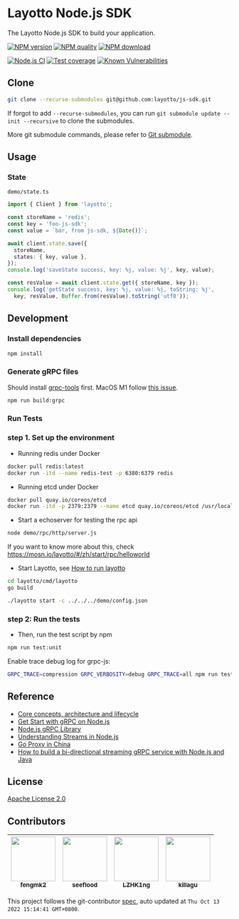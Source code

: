 # Layotto Node.js SDK

The Layotto Node.js SDK to build your application.

[![NPM version](https://img.shields.io/npm/v/layotto.svg?style=flat-square)](https://npmjs.org/package/layotto)
[![NPM quality](https://npm.packagequality.com/shield/layotto.svg?style=flat-square)](https://packagequality.com/#?package=layotto)
[![NPM download](https://img.shields.io/npm/dm/layotto.svg?style=flat-square)](https://npmjs.org/package/layotto)

[![Node.js CI](https://github.com/layotto/js-sdk/actions/workflows/nodejs.yml/badge.svg)](https://github.com/layotto/js-sdk/actions/workflows/nodejs.yml)
[![Test coverage](https://img.shields.io/codecov/c/github/layotto/js-sdk.svg?style=flat-square)](https://codecov.io/gh/layotto/js-sdk)
[![Known Vulnerabilities](https://snyk.io/test/npm/layotto/badge.svg?style=flat-square)](https://snyk.io/test/npm/layotto)

## Clone

```bash
git clone --recurse-submodules git@github.com:layotto/js-sdk.git
```

If forgot to add `--recurse-submodules`, you can run `git submodule update --init --recursive` to clone the submodules.

More git submodule commands, please refer to [Git submodule](https://git-scm.com/book/en/v2/Git-Tools-Submodules).

## Usage

### State

`demo/state.ts`

```ts
import { Client } from 'layotto';

const storeName = 'redis';
const key = 'foo-js-sdk';
const value = `bar, from js-sdk, ${Date()}`;

await client.state.save({
  storeName, 
  states: { key, value },
});
console.log('saveState success, key: %j, value: %j', key, value);

const resValue = await client.state.get({ storeName, key });
console.log('getState success, key: %j, value: %j, toString: %j',
  key, resValue, Buffer.from(resValue).toString('utf8'));
```

## Development

### Install dependencies

```bash
npm install
```

### Generate gRPC files

Should install [grpc-tools](https://github.com/grpc/grpc-node) first.
MacOS M1 follow [this issue](https://github.com/grpc/grpc-node/issues/1405).

```bash
npm run build:grpc
```

### Run Tests

### step 1. Set up the environment

- Running redis under Docker

```bash
docker pull redis:latest
docker run -itd --name redis-test -p 6380:6379 redis
```

- Running etcd under Docker

```bash
docker pull quay.io/coreos/etcd
docker run -itd -p 2379:2379 --name etcd quay.io/coreos/etcd /usr/local/bin/etcd -advertise-client-urls http://0.0.0.0:2379 -listen-client-urls http://0.0.0.0:2379
```

- Start a echoserver for testing the rpc api

```bash
node demo/rpc/http/server.js
```

If you want to know more about this, check https://mosn.io/layotto/#/zh/start/rpc/helloworld

- Start Layotto, see [How to run layotto](https://mosn.io/layotto/#/zh/start/state/start?id=%e7%ac%ac%e4%ba%8c%e6%ad%a5%ef%bc%9a%e8%bf%90%e8%a1%8clayotto)

```bash
cd layotto/cmd/layotto
go build

./layotto start -c ../../../demo/config.json
```

### step 2: Run the tests

- Then, run the test script by npm

```bash
npm run test:unit
```

Enable trace debug log for grpc-js:

```bash
GRPC_TRACE=compression GRPC_VERBOSITY=debug GRPC_TRACE=all npm run test test/unit/client/Invoker.test.ts
```

## Reference

- [Core concepts, architecture and lifecycle](https://grpc.io/docs/what-is-grpc/core-concepts/)
- [Get Start with gRPC on Node.js](https://grpc.io/docs/languages/node/quickstart/)
- [Node.js gRPC Library](https://grpc.github.io/grpc/node/)
- [Understanding Streams in Node.js](https://nodesource.com/blog/understanding-streams-in-nodejs/)
- [Go Proxy in China](https://learnku.com/go/wikis/38122)
- [How to build a bi-directional streaming gRPC service with Node.js and Java](https://medium.com/@Mark.io/bi-directional-streaming-grpc-with-node-js-and-java-7cbe0f1e0693)

## License

[Apache License 2.0](LICENSE)

<!-- GITCONTRIBUTOR_START -->

## Contributors

|[<img src="https://avatars.githubusercontent.com/u/156269?v=4" width="100px;"/><br/><sub><b>fengmk2</b></sub>](https://github.com/fengmk2)<br/>|[<img src="https://avatars.githubusercontent.com/u/26001097?v=4" width="100px;"/><br/><sub><b>seeflood</b></sub>](https://github.com/seeflood)<br/>|[<img src="https://avatars.githubusercontent.com/u/68213475?v=4" width="100px;"/><br/><sub><b>LZHK1ng</b></sub>](https://github.com/LZHK1ng)<br/>|[<img src="https://avatars.githubusercontent.com/u/6897780?v=4" width="100px;"/><br/><sub><b>killagu</b></sub>](https://github.com/killagu)<br/>|
| :---: | :---: | :---: | :---: |


This project follows the git-contributor [spec](https://github.com/xudafeng/git-contributor), auto updated at `Thu Oct 13 2022 15:14:41 GMT+0800`.

<!-- GITCONTRIBUTOR_END -->

